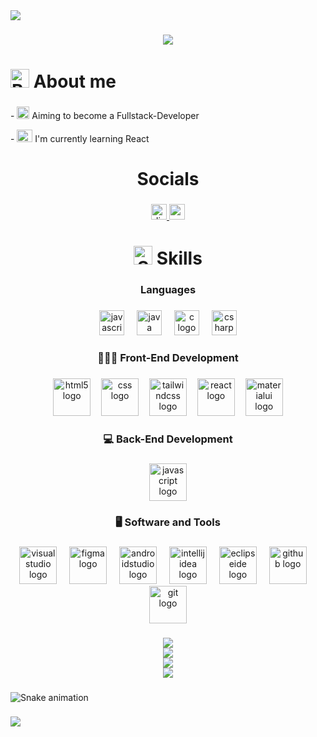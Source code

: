 <div>
  <img style="100%" src="https://capsule-render.vercel.app/api?type=waving&height=100&section=header&reversal=false&text=Hey,%20I'm%20Christian%20%F0%9F%91%8B&fontSize=30&fontColor=b8e4ff&fontAlign=50&fontAlignY=50&stroke=-&animation=fadeIn&descSize=20&descAlign=50&descAlignY=50&textBg=false&color=058ee3"  />
</div>

###

<div align="center">
  <img src="https://visitor-badge.laobi.icu/badge?page_id=Zycheee.Zycheee&"  />
</div>

###

<h1>
  <img src="https://raw.githubusercontent.com/Tarikul-Islam-Anik/Animated-Fluent-Emojis/master/Emojis/Hand%20gestures/Backhand%20Index%20Pointing%20Right%20Light%20Skin%20Tone.png" 
       alt="Backhand Index Pointing Right Light Skin Tone" 
       width="30" 
       height="30">
  About me
</h1>


###

<p align="left">- <img src="https://raw.githubusercontent.com/Tarikul-Islam-Anik/Animated-Fluent-Emojis/master/Emojis/Hand%20gestures/Eyes.png" alt="Eyes" width="20" height="20" >  
   Aiming to become a Fullstack-Developer
</p>
<p align="left">
   - <img src="https://raw.githubusercontent.com/Tarikul-Islam-Anik/Animated-Fluent-Emojis/master/Emojis/People%20with%20activities/Man%20Bowing%20Light%20Skin%20Tone.png" alt="Man Bowing Light Skin Tone" width="25" height="20"> 
   I'm currently learning React 
</p>

###

<h1 align="center">Socials</h1>

###

<div align="center">
  <a href="Zyceee" target="_blank">
    <img src="https://img.shields.io/static/v1?message=Discord&logo=discord&label=zyche_&color=7289DA&logoColor=white&labelColor=&style=for-the-badge" height="25" alt="discord logo"  />
  </a>
  <a href="https://www.youtube.com/@xynitys" target="_blank">
    <img src="https://img.shields.io/static/v1?message=Youtube&logo=youtube&label=&color=FF0000&logoColor=white&labelColor=&style=for-the-badge" height="25" alt="youtube logo"  />
  </a>
</div>

###

<h1 align="center">
  <img src="https://user-images.githubusercontent.com/74038190/212284087-bbe7e430-757e-4901-90bf-4cd2ce3e1852.gif"
    alt="Skills"
    width="30"
    height="30"> 
  Skills
</h1>

###

<h3 align="center">Languages</h3>

###

<div align="center">
  <img src="https://cdn.jsdelivr.net/gh/devicons/devicon/icons/javascript/javascript-original.svg" height="40" alt="javascript logo"  />
  <img width="12" />
  <img src="https://cdn.jsdelivr.net/gh/devicons/devicon/icons/java/java-original.svg" height="40" alt="java logo"  />
  <img width="12" />
  <img src="https://cdn.jsdelivr.net/gh/devicons/devicon/icons/c/c-original.svg" height="40" alt="c logo"  />
  <img width="12" />
  <img src="https://skillicons.dev/icons?i=cs" height="40" alt="csharp logo"  />
</div>

###

<h3 align="center">👨🏻‍💻 Front-End Development</h3>

###

<div align="center">
  <img src="https://skillicons.dev/icons?i=html" height="60" alt="html5 logo"  />
  <img width="9" />
  <img src="https://skillicons.dev/icons?i=css" height="60" alt="css logo"  />
  <img width="9" />
  <img src="https://skillicons.dev/icons?i=tailwind" height="60" alt="tailwindcss logo"  />
  <img width="9" />
  <img src="https://skillicons.dev/icons?i=react" height="60" alt="react logo"  />
  <img width="9" />
  <img src="https://skillicons.dev/icons?i=materialui" height="60" alt="materialui logo"  />
</div>

###

<h3 align="center">💻 Back-End Development</h3>

###

<div align="center">
  <img src="https://cdn.jsdelivr.net/gh/devicons/devicon/icons/javascript/javascript-original.svg" height="60" alt="javascript logo"  />
</div>

###

<h3 align="center">🖥️ Software and Tools</h3>

###

<div align="center">
  <img src="https://skillicons.dev/icons?i=visualstudio" height="60" alt="visualstudio logo"  />
  <img width="12" />
  <img src="https://skillicons.dev/icons?i=figma" height="60" alt="figma logo"  />
  <img width="12" />
  <img src="https://skillicons.dev/icons?i=androidstudio" height="60" alt="androidstudio logo"  />
  <img width="12" />
  <img src="https://skillicons.dev/icons?i=idea" height="60" alt="intellijidea logo"  />
  <img width="12" />
  <img src="https://skillicons.dev/icons?i=eclipse" height="60" alt="eclipseide logo"  />
  <img width="12" />
  <img src="https://skillicons.dev/icons?i=github" height="60" alt="github logo"  />
  <img width="12" />
  <img src="https://skillicons.dev/icons?i=git" height="60" alt="git logo"  />
</div>

###

<div align="center">
  <img src="https://github-readme-stats.vercel.app/api?username=Zycheee&theme=tokyonight&hide_border=true&include_all_commits=true&count_private=true" /> <br>
  <img src="https://github-readme-streak-stats.herokuapp.com/?user=Zycheee&theme=tokyonight&hide_border=true" /> <br>
  <img src="https://github-readme-stats.vercel.app/api/top-langs/?username=Zycheee&theme=tokyonight&hide_border=true&include_all_commits=true&count_private=true&layout=compact"  />
</div>
<div align="center">
  <img src="https://github-contributor-stats.vercel.app/api?username=Zycheee&limit=5&theme=tokyonight&combine_all_yearly_contributions=true"/>
</div>

###

<img src="https://raw.githubusercontent.com/Zycheee/Zycheee/output/snake.svg" alt="Snake animation" />

###

<div>
  <img style="100%" src="https://capsule-render.vercel.app/api?type=waving&height=100&section=footer&reversal=false&fontSize=30&fontColor=b8e4ff&fontAlign=50&fontAlignY=50&stroke=-&animation=fadeIn&descSize=20&descAlign=50&descAlignY=50&textBg=false&color=058ee3"  />
</div>

###
